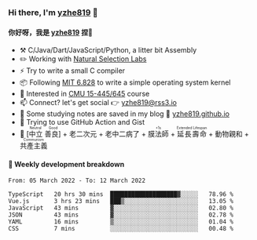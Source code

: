 ### Hi there, I'm [yzhe819](https://github.com/yzhe819) 👋

#### 你好呀，我是 [yzhe819](https://github.com/yzhe819) 捏👋

- :hammer_and_pick: C/Java/Dart/JavaScript/Python, a litter bit Assembly
- :pencil2: Working with [Natural Selection Labs](https://github.com/NaturalSelectionLabs)
- ⚡ Try to write a small C compiler
- 📦 Following [MIT 6.828](https://pdos.csail.mit.edu/6.828/2018/overview.html) to write a simple operating system kernel
- 🧪 Interested in [CMU 15-445/645](https://15445.courses.cs.cmu.edu/fall2020/) course
- 📫 Connect? let's get social 👉 yzhe819@rss3.io
- :scroll: Some studying notes are saved in my blog :space_invader: [yzhe819.github.io](https://yzhe819.github.io/)
- 🌟 Trying to use GitHub Action and Gist
- 🔑 <ruby>[中立 善良]<rp>（</rp><rt>Neutral Good</rt><rp>）</rp></ruby> + 老二次元 + 老中二病了 + <ruby>膜法師<rp>（</rp><rt>+1s</rt><rp>）</rp></ruby> + <ruby>延長壽命<rp>（</rp><rt>Extended Lifespan</rt><rp>）</rp></ruby> + 動物親和 + <ruby>共產主義<rp>（</rp><rt>Communism</rt><rp>）</rp></ruby>



#### 📝 Weekly development breakdown

<!--START_SECTION:waka-->

```text
From: 05 March 2022 - To: 12 March 2022

TypeScript   20 hrs 30 mins  ███████████████████▓░░░░░   78.96 %
Vue.js       3 hrs 23 mins   ███▒░░░░░░░░░░░░░░░░░░░░░   13.05 %
JavaScript   43 mins         ▓░░░░░░░░░░░░░░░░░░░░░░░░   02.80 %
JSON         43 mins         ▓░░░░░░░░░░░░░░░░░░░░░░░░   02.78 %
YAML         16 mins         ▒░░░░░░░░░░░░░░░░░░░░░░░░   01.04 %
CSS          7 mins          ░░░░░░░░░░░░░░░░░░░░░░░░░   00.48 %
```

<!--END_SECTION:waka-->



